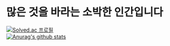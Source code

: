 # 많은 것을 바라는 소박한 인간입니다
[![Solved.ac 프로필](http://mazassumnida.wtf/api/generate_badge?boj=yourk)](https://solved.ac/yourk)<br>
[![Anurag's github stats](https://github-readme-stats.vercel.app/api?username=devyourk)](https://github.com/anuraghazra/github-readme-stats)<br>
